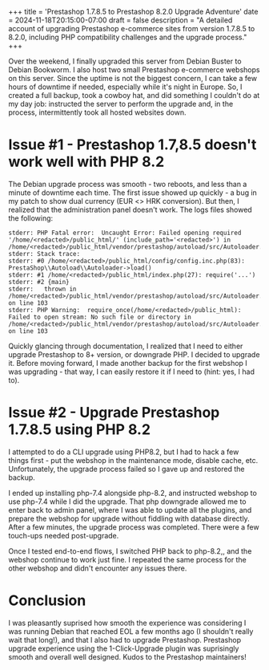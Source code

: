 +++
title = 'Prestashop 1.7.8.5 to Prestashop 8.2.0 Upgrade Adventure'
date = 2024-11-18T20:15:00-07:00
draft = false
description = "A detailed account of upgrading Prestashop e-commerce sites from version 1.7.8.5 to 8.2.0, including PHP compatibility challenges and the upgrade process."
+++

Over the weekend, I finally upgraded this server from Debian Buster to Debian
Bookworm. I also host two small Prestashop e-commerce webshops on this server.
Since the uptime is not the biggest concern, I can take a few hours of downtime
if needed, especially while it's night in Europe. So, I created a full backup,
took a cowboy hat, and did something I couldn't do at my day job: instructed
the server to perform the upgrade and, in the process, intermittently took all
hosted websites down.

# Issue #1 - Prestashop 1.7,8.5 doesn't work well with PHP 8.2

The Debian upgrade process was smooth - two reboots, and less than a minute of
downtime each time. The first issue showed up quickly - a bug in my patch to
show dual currency (EUR <> HRK conversion). But then, I realized that
the administration panel doesn't work. The logs files showed the following:

```
stderr: PHP Fatal error:  Uncaught Error: Failed opening required '/home/<redacted>/public_html/' (include_path='<redacted>') in /home/<redacted>/public_html/vendor/prestashop/autoload/src/Autoloader.php:103
stderr: Stack trace:
stderr: #0 /home/<redacted>/public_html/config/config.inc.php(83): PrestaShop\\Autoload\\Autoloader->load()
stderr: #1 /home/<redacted>/public_html/index.php(27): require('...')
stderr: #2 {main}
stderr:   thrown in /home/<redacted>/public_html/vendor/prestashop/autoload/src/Autoloader.php on line 103
stderr: PHP Warning:  require_once(/home/<redacted>/public_html): Failed to open stream: No such file or directory in /home/<redacted>/public_html/vendor/prestashop/autoload/src/Autoloader.php on line 103
```

Quickly glancing through documentation, I realized that I need to either
upgrade Prestashop to 8+ version, or downgrade PHP. I decided to upgrade it.
Before moving forward, I made another backup for the first webshop I was
upgrading - that way, I can easily restore it if I need to (hint: yes, I had to).

# Issue #2 - Upgrade Prestashop 1.7.8.5 using PHP 8.2

I attempted to do a CLI upgrade using PHP8.2, but I had to hack a few things
first - put the webshop in the maintenance mode, disable cache, etc.
Unfortunately, the upgrade process failed so I gave up and restored the backup.

I ended up installing php-7.4 alongside php-8.2, and instructed webshop to use
php-7.4 while I did the upgrade. That php downgrade allowed me to enter back to
admin panel, where I was able to update all the plugins, and prepare the
webshop for upgrade without fiddling with database directly. After a few
minutes, the upgrade process was completed. There were a few touch-ups needed
post-upgrade.

Once I tested end-to-end flows, I switched PHP back to php-8.2,, and the webshop
continue to work just fine. I repeated the same process for the other webshop
and didn't encounter any issues there.

# Conclusion

I was pleasantly suprised how smooth the experience was considering I was
running Debian that reached EOL a few months ago (I shouldn't really wait that
long!), and that I also had to upgrade Prestashop. Prestashop upgrade
experience using the 1-Click-Upgrade plugin was suprisingly smooth and overall
well designed. Kudos to the Prestashop maintainers!
